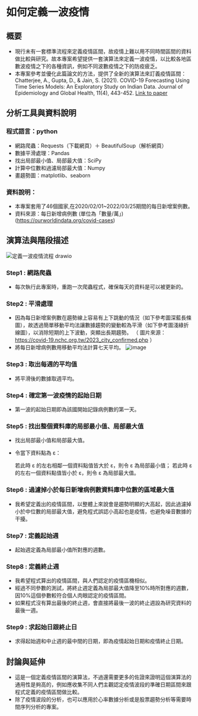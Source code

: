 # 如何定義一波疫情

## 概要
- 現行未有一套標準流程來定義疫情區間，故疫情上難以用不同時間區間的資料做比較與研究。故本專案希望提供一套演算法來定義一波疫情，以比較各地區數波疫情之下的各種資訊，例如不同波數疫情之下的防疫疲乏。
- 本專案參考並優化此篇論文的方法，提供了全新的演算法來訂義疫情區間：
Chatterjee, A., Gupta, D., & Jain, S. (2021). COVID-19 Forecasting Using Time Series Models: An Exploratory Study on Indian Data. Journal of Epidemiology and Global Health, 11(4), 443-452. [Link to paper](https://www.ncbi.nlm.nih.gov/pmc/articles/PMC8583384/)



## 分析工具與資料說明

### 程式語言：python
  - 網路爬蟲：Requests（下載網頁）＋ BeautifulSoup（解析網頁）
  - 數據平滑處理：Pandas
  - 找出局部最小值、局部最大值：SciPy
  - 計算中位數和過濾局部最大值：Numpy
  - 畫趨勢圖：matplotlib、seaborn
    
### 資料說明：
  - 本專案套用了46個國家,在2020/02/01~2022/03/25期間的每日新增案例數。
  - 資料來源：每日新增病例數 (單位為「數量/萬」) (https://ourworldindata.org/covid-cases)

## 演算法與階段描述

![定義一波疫情流程 drawio](https://github.com/Beiiscoming/Exploring-Pandemic-Fatigue/assets/171532457/39079db2-23d6-4371-ab1c-ed657675902d)

### Step1 : 網路爬蟲
- 每次執行此專案時，重跑一次爬蟲程式，確保每天的資料是可以被更新的。

### Step2 : 平滑處理
- 因為每日新增案例數在趨勢線上容易有上下跳動的情況（如下參考圖深藍長條圖），故透過簡單移動平均法讓數據趨勢的變動較為平滑（如下參考圖淺綠折線圖），以消除短期的上下波動，突顯出長期趨勢。
（ 圖片來源：https://covid-19.nchc.org.tw/2023_city_confirmed.php ）
- 將每日新增病例數用移動平均法計算七天平均。
  ![image](https://github.com/Beiiscoming/Exploring-Pandemic-Fatigue/assets/171532457/682b082a-9595-4b70-92d8-275fa3f059ca)

### Step3 : 取出每週的平均值
- 將平滑後的數據取週平均。

### Step4 : 確定第一波疫情的起始日期
- 第一波的起始日期即為該國開始記錄病例數的第一天。

### Step5 : 找出整個資料庫的局部最小值、局部最大值
- 找出局部最小值和局部最大值。
- 令當下資料點為 ε：

    若此時 ε 的左右相鄰一個資料點值皆大於 ε，則令 ε 為局部最小值；
    若此時 ε 的左右一個資料點值皆小於 ε，則令 ε 為局部最大值。

### Step6 : 過濾掉小於每日新增病例數資料庫中位數的區域最大值
- 我希望定義出的疫情區間，以整體上來說會是趨勢明顯的大高起，因此過濾掉小於中位數的局部最大值，避免程式誤認小高起也是疫情，也避免噪音數據的干擾。

### Step7 : 定義起始週
- 起始週定義為局部最小值所對應的週數。

### Step8 : 定義終止週
- 我希望程式算出的疫情區間，與人們認定的疫情區機相似。
- 經過不同參數的測試，將終止週定義為局部最大值降至10%時所對應的週數，因10%這個參數較符合個人肉眼認定的疫情區間。
- 如果程式沒有算出最後的終止週，會直接將最後一波的終止週設為研究資料的最後一週。
  
### Step9 : 求起始日跟終止日
- 求得起始週和中止週的最中間的日期，即為疫情起始日期和疫情終止日期。

## 討論與延伸
- 這是一個定義疫情區間的演算法，不過還需要更多的佐證來證明這個演算法的通用性是夠高的，例如應收集不同人們主觀認定疫情波段的準確日期區間來跟程式定義的疫情區間做比較。
- 除了疫情波段的分析，也可以應用於心率數據分析或是股票趨勢分析等需要時間序列分析的專案。
